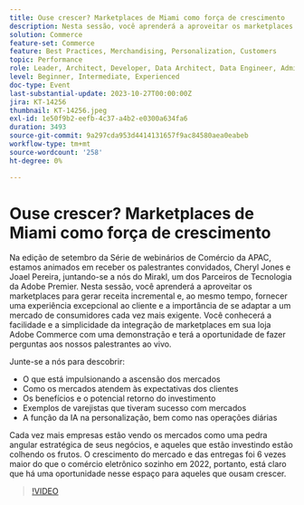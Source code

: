 ```yaml
---
title: Ouse crescer? Marketplaces de Miami como força de crescimento
description: Nesta sessão, você aprenderá a aproveitar os marketplaces para gerar receita incremental e, ao mesmo tempo, fornecer uma experiência excepcional ao cliente e a importância de se adaptar a um mercado de consumidores cada vez mais exigente. A função da IA na personalização, bem como nas operações diárias. Cada vez mais empresas estão vendo os mercados como uma base estratégica de seus negócios.
solution: Commerce
feature-set: Commerce
feature: Best Practices, Merchandising, Personalization, Customers
topic: Performance
role: Leader, Architect, Developer, Data Architect, Data Engineer, Admin, User
level: Beginner, Intermediate, Experienced
doc-type: Event
last-substantial-update: 2023-10-27T00:00:00Z
jira: KT-14256
thumbnail: KT-14256.jpeg
exl-id: 1e50f9b2-eefb-4c37-a4b2-e0300a634fa6
duration: 3493
source-git-commit: 9a297cda953d4414131657f9ac84580aea0eabeb
workflow-type: tm+mt
source-wordcount: '258'
ht-degree: 0%

---
```


# Ouse crescer? Marketplaces de Miami como força de crescimento

Na edição de setembro da Série de webinários de Comércio da APAC, estamos animados em receber os palestrantes convidados, Cheryl Jones e Joael Pereira, juntando-se a nós do Mirakl, um dos Parceiros de Tecnologia da Adobe Premier. Nesta sessão, você aprenderá a aproveitar os marketplaces para gerar receita incremental e, ao mesmo tempo, fornecer uma experiência excepcional ao cliente e a importância de se adaptar a um mercado de consumidores cada vez mais exigente. Você conhecerá a facilidade e a simplicidade da integração de marketplaces em sua loja Adobe Commerce com uma demonstração e terá a oportunidade de fazer perguntas aos nossos palestrantes ao vivo.

Junte-se a nós para descobrir:

* O que está impulsionando a ascensão dos mercados
* Como os mercados atendem às expectativas dos clientes
* Os benefícios e o potencial retorno do investimento
* Exemplos de varejistas que tiveram sucesso com mercados
* A função da IA na personalização, bem como nas operações diárias

Cada vez mais empresas estão vendo os mercados como uma pedra angular estratégica de seus negócios, e aqueles que estão investindo estão colhendo os frutos. O crescimento do mercado e das entregas foi 6 vezes maior do que o comércio eletrônico sozinho em 2022, portanto, está claro que há uma oportunidade nesse espaço para aqueles que ousam crescer.

>[!VIDEO](https://video.tv.adobe.com/v/3425190/?learn=on)
